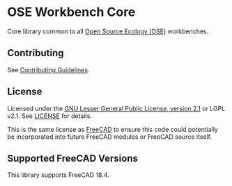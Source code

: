 # OSE Workbench Core
Core library common to all [Open Source Ecology (OSE)](https://www.opensourceecology.org/) workbenches.

## Contributing
See [Contributing Guidelines](./CONTRIBUTING.md).

## License
Licensed under the [GNU Lesser General Public License, version 2.1](https://www.gnu.org/licenses/old-licenses/lgpl-2.1.en.html) or LGPL v2.1. See [LICENSE](./LICENSE) for details.

This is the same license as [FreeCAD](https://wiki.freecadweb.org/Licence) to ensure this code could potentially be incorporated into future FreeCAD modules or FreeCAD source itself.

## Supported FreeCAD Versions
This library supports FreeCAD 18.4.
